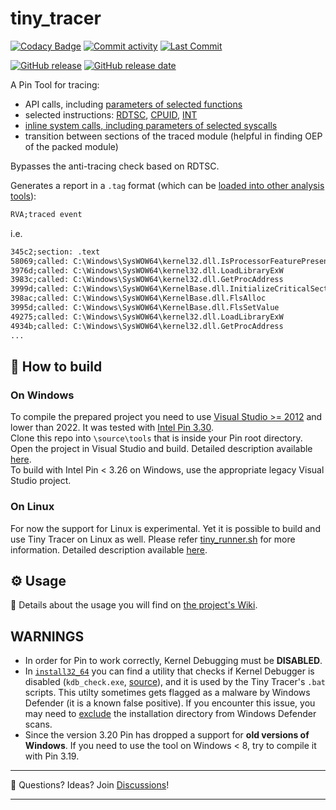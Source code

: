 # tiny_tracer
[![Codacy Badge](https://app.codacy.com/project/badge/Grade/f988180bfb4d45ebbe4764bde1058c2f)](https://app.codacy.com/gh/hasherezade/tiny_tracer/dashboard?utm_source=gh&utm_medium=referral&utm_content=&utm_campaign=Badge_grade)
[![Commit activity](https://img.shields.io/github/commit-activity/m/hasherezade/tiny_tracer)](https://github.com/hasherezade/tiny_tracer/commits)
[![Last Commit](https://img.shields.io/github/last-commit/hasherezade/tiny_tracer/master)](https://github.com/hasherezade/tiny_tracer/commits)

[![GitHub release](https://img.shields.io/github/release/hasherezade/tiny_tracer.svg)](https://github.com/hasherezade/tiny_tracer/releases)
[![GitHub release date](https://img.shields.io/github/release-date/hasherezade/tiny_tracer?color=blue)](https://github.com/hasherezade/tiny_tracer/releases)


A Pin Tool for tracing:
+  API calls, including [parameters of selected functions](https://github.com/hasherezade/tiny_tracer/wiki/Tracing-parameters-of-functions)
+  selected instructions: [RDTSC](https://c9x.me/x86/html/file_module_x86_id_278.html), [CPUID](https://c9x.me/x86/html/file_module_x86_id_45.html), [INT](https://c9x.me/x86/html/file_module_x86_id_142.html)
+  [inline system calls, including parameters of selected syscalls](https://github.com/hasherezade/tiny_tracer/wiki/Tracing-syscalls)
+  transition between sections of the traced module (helpful in finding OEP of the packed module)

Bypasses the anti-tracing check based on RDTSC.

Generates a report in a `.tag` format (which can be [loaded into other analysis tools](https://github.com/hasherezade/tiny_tracer/wiki/Using-the-TAGs-with-disassemblers-and-debuggers)):

```txt
RVA;traced event
```
i.e.

```txt
345c2;section: .text
58069;called: C:\Windows\SysWOW64\kernel32.dll.IsProcessorFeaturePresent
3976d;called: C:\Windows\SysWOW64\kernel32.dll.LoadLibraryExW
3983c;called: C:\Windows\SysWOW64\kernel32.dll.GetProcAddress
3999d;called: C:\Windows\SysWOW64\KernelBase.dll.InitializeCriticalSectionEx
398ac;called: C:\Windows\SysWOW64\KernelBase.dll.FlsAlloc
3995d;called: C:\Windows\SysWOW64\KernelBase.dll.FlsSetValue
49275;called: C:\Windows\SysWOW64\kernel32.dll.LoadLibraryExW
4934b;called: C:\Windows\SysWOW64\kernel32.dll.GetProcAddress
...
```

## 🚧 How to build

### On Windows 

To compile the prepared project you need to use [Visual Studio >= 2012](https://visualstudio.microsoft.com/downloads/) and lower than 2022. It was tested with [Intel Pin 3.30](https://software.intel.com/en-us/articles/pin-a-binary-instrumentation-tool-downloads).<br/>
Clone this repo into `\source\tools` that is inside your Pin root directory. Open the project in Visual Studio and build. Detailed description available [here](https://github.com/hasherezade/tiny_tracer/wiki/Installation#on-windows).<br/>
To build with Intel Pin < 3.26 on Windows, use the appropriate legacy Visual Studio project.

### On Linux

For now the support for Linux is experimental. Yet it is possible to build and use Tiny Tracer on Linux as well. Please refer [tiny_runner.sh](https://github.com/hasherezade/tiny_tracer/blob/master/install32_64/tiny_runner.sh) for more information.
Detailed description available [here](https://github.com/hasherezade/tiny_tracer/wiki/Installation#on-linux).

## ⚙ Usage

📖 Details about the usage you will find on [the project's Wiki](https://github.com/hasherezade/tiny_tracer/wiki).<br/>

## WARNINGS

+  In order for Pin to work correctly, Kernel Debugging must be **DISABLED**.
+  In [`install32_64`](https://github.com/hasherezade/tiny_tracer/tree/master/install32_64) you can find a utility that checks if Kernel Debugger is disabled (`kdb_check.exe`, [source](https://github.com/hasherezade/pe_utils/tree/master/kdb_check)), and it is used by the Tiny Tracer's `.bat` scripts. This utilty sometimes gets flagged as a malware by Windows Defender (it is a known false positive). If you encounter this issue, you may need to [exclude](https://support.microsoft.com/en-us/windows/add-an-exclusion-to-windows-security-811816c0-4dfd-af4a-47e4-c301afe13b26) the installation directory from Windows Defender scans.
+  Since the version 3.20 Pin has dropped a support for **old versions of Windows**. If you need to use the tool on Windows < 8, try to compile it with Pin 3.19.


---

🤔 Questions? Ideas? Join [Discussions](https://github.com/hasherezade/tiny_tracer/discussions)!

---
